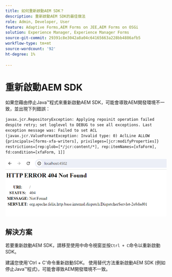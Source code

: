 ```yaml
---
title: 如何重新啟動AEM SDK？
description: 重新啟動AEM SDK的最佳做法
role: Admin, Developer, User
feature: Adaptive Forms,AEM Forms on JEE,AEM Forms on OSGi
solution: Experience Manager, Experience Manager Forms
source-git-commit: 29391c8e3042a8a04c64165663a228bb4886afb5
workflow-type: tm+mt
source-wordcount: '92'
ht-degree: 1%

---
```


# 重新啟動AEM SDK

如果您藉由停止Java™程式來重新啟動AEM SDK，可能會導致AEM開發環境不一致，並出現下列錯誤：

`javax.jcr.RepositoryException: Applying repoinit operation failed despite retry; set loglevel to DEBUG to see all exceptions. Last exception message was: Failed to set ACL (javax.jcr.ValueFormatException: Invalid type: 0) AclLine ALLOW {principals=[forms-xfa-writers], privileges=[jcr:modifyProperties]} restrictions=[rep:glob=[*/jcr:content/*], rep:itemNames=[xfaForm], fd:condition=[xfaForm, 1]]`

![重新啟動 — aem-sdk-error](/help/forms/using/assets/restart-sdk-error.png)

## 解決方案

若要重新啟動AEM SDK，請移至使用中命令視窗並按`Ctrl + C`命令以重新啟動SDK。

建議您使用&#39;Ctrl + C&#39;命令重新啟動SDK。 使用替代方法重新啟動AEM SDK (例如停止Java™程式)，可能會導致AEM開發環境不一致。
